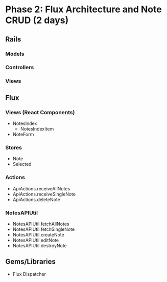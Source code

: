 # Phase 2: Flux Architecture and Note CRUD (2 days)

## Rails
### Models

### Controllers

### Views

## Flux
### Views (React Components)
* NotesIndex
  - NotesIndexItem
* NoteForm

### Stores
* Note
* Selected

### Actions
* ApiActions.receiveAllNotes
* ApiActions.receiveSingleNote
* ApiActions.deleteNote

### NotesAPIUtil
* NotesAPIUtil.fetchAllNotes
* NotesAPIUtil.fetchSingleNote
* NotesAPIUtil.createNote
* NotesAPIUtil.editNote
* NotesAPIUtil.destroyNote

## Gems/Libraries
* Flux Dispatcher
